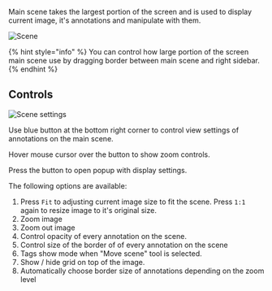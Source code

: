 Main scene takes the largest portion of the screen and is used to display current image, it's annotations and manipulate with them.

![Scene](../../assets/legacy/annotation/scene.jpg)

{% hint style="info" %}
You can control how large portion of the screen main scene use by dragging border between main scene and right sidebar.
{% endhint %}

## Controls

![Scene settings](../../assets/legacy/annotation/scene-controls.png)

Use blue button at the bottom right corner to control view settings of annotations on the main scene.

Hover mouse cursor over the button to show zoom controls.

Press the button to open popup with display settings.

The following options are available:

1. Press `Fit` to adjusting current image size to fit the scene. Press `1:1` again to resize image to it's original size.
2. Zoom image
3. Zoom out image
4. Control opacity of every annotation on the scene.
5. Control size of the border of of every annotation on the scene
6. Tags show mode when "Move scene" tool is selected.
7. Show / hide grid on top of the image.
8. Automatically choose border size of annotations depending on the zoom level
